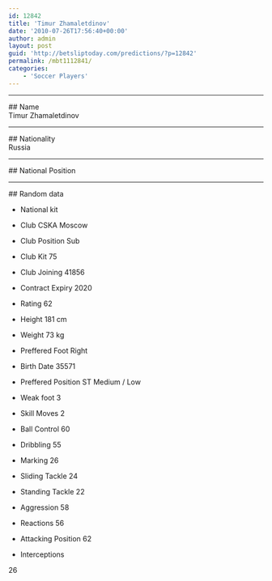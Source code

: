 ```yaml
---
id: 12842
title: 'Timur Zhamaletdinov'
date: '2010-07-26T17:56:40+00:00'
author: admin
layout: post
guid: 'http://betsliptoday.com/predictions/?p=12842'
permalink: /mbt1112841/
categories:
    - 'Soccer Players'
---
```


- - - - - -

\## Name  
 Timur Zhamaletdinov

- - - - - -

\## Nationality  
 Russia

- - - - - -

\## National Position

- - - - - -

\## Random data

- National kit
- Club
 CSKA Moscow

- Club Position
 Sub

- Club Kit
 75

- Club Joining
 41856

- Contract Expiry
 2020

- Rating
 62

- Height
 181 cm

- Weight
 73 kg

- Preffered Foot
 Right

- Birth Date
 35571

- Preffered Position
 ST Medium / Low

- Weak foot
 3

- Skill Moves
 2

- Ball Control
 60

- Dribbling
 55

- Marking
 26

- Sliding Tackle
 24

- Standing Tackle
 22

- Aggression
 58

- Reactions
 56

- Attacking Position
 62

- Interceptions

 26